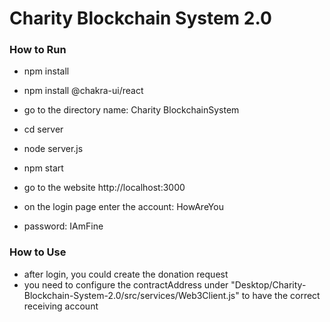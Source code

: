 # Charity Blockchain System 2.0

<!-- ### 如何运行

下载[Node.js](https://nodejs.org/en) (20.11.0 LTS 即可)。下载好之后右键此电脑，点击属性，点击高级系统设置，点击高级，点击环境变量，在系统变量那里找到 Path，双击 Path，新建 Node.js 的路径 (一般是 C:\Program Files\nodejs\)。完成之后打开终端输入 node -v 以及 npm -v，如果出现版本号证明安装成功。用 VS Code 打开 Charity Blockchain System 2.0. 输入 npm install，输入 npm start，输入 Y。打开终端，输入 cd Charity-Blockchain-System-2.0，输入 cd server，输入 node server.js。在打开的 http://localhost:3000 页面当中，在 Login Page 输入账号 HowAreYou 以及密码 IAmFine 进入账号 (注意大小写)。

### 下载 ResilientDB

找到[ResilientDB](https://github.com/apache/incubator-resilientdb)下载界面。打开 Ubuntu 输入 get clone https://github.com/apache/incubator-resilientdb.git 。之后找到 incubator-resilientdb 这个文件的位置并打开它。输入(./INSTALL.sh)，.(/service/tools/kv/server_tools/start_kv_service.sh)，(bazel build service/tools/kv/api_tools/kv_service_tools) 这三个指令。配置好之后输入 (cat $PWD/service/tools/config/interface/service.config) 检查地址。如果地址不是 5 44.193.63.142 17005 输入 (nano $PWD/service/tools/config/interface/service.config) 修改地址。最后输入 (bazel run //service/tools/kv/api_tools:kv_service_tools $PWD/service/tools/config/interface/service.config set test 123) 和 (bazel run //service/tools/kv/api_tools:kv_service_tools $PWD/service/tools/config/interface/service.config get test) 检查是否工作。 -->

### How to Run

- npm install
- npm install @chakra-ui/react

- go to the directory name: Charity BlockchainSystem
- cd server
- node server.js

- npm start

- go to the website http://localhost:3000
- on the login page enter the account: HowAreYou
- password: IAmFine

### How to Use

- after login, you could create the donation request
- you need to configure the contractAddress under "Desktop/Charity-Blockchain-System-2.0/src/services/Web3Client.js" to have the correct receiving account
